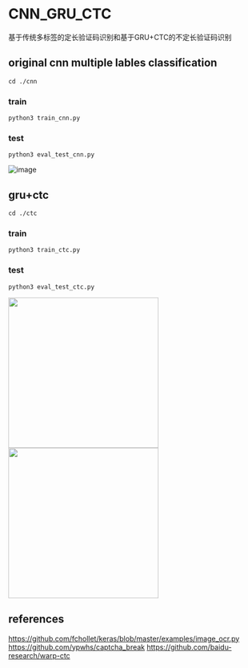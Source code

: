 # CNN_GRU_CTC
基于传统多标签的定长验证码识别和基于GRU+CTC的不定长验证码识别

## original cnn multiple lables classification
    cd ./cnn

### train
    python3 train_cnn.py
### test
    python3 eval_test_cnn.py
![image]( https://github.com/watersink/CNN_GRU_CTC/raw/master/result/cnn.jpg)

## gru+ctc
    cd ./ctc

### train
    python3 train_ctc.py
### test
    python3 eval_test_ctc.py
<div>
<img width="300" height="300" src="https://https://github.com/watersink/CNN_GRU_CTC/raw/master/result/ctc1.jpg"/>
<img width="300" height="300" src="https://https://github.com/watersink/CNN_GRU_CTC/raw/master/result/ctc.png"/>
</div>

## references

https://github.com/fchollet/keras/blob/master/examples/image_ocr.py
https://github.com/ypwhs/captcha_break
https://github.com/baidu-research/warp-ctc
